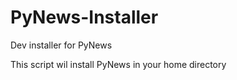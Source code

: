 PyNews-Installer
================

Dev installer for PyNews

This script wil install PyNews in your home directory
